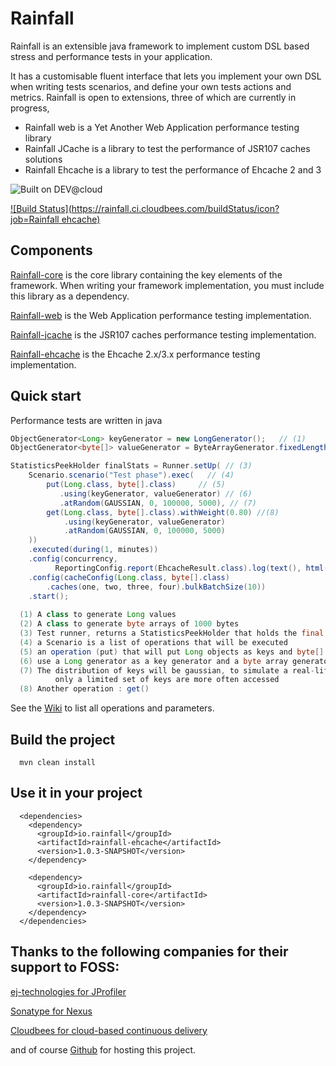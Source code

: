 Rainfall
========

Rainfall is an extensible java framework to implement custom DSL based stress and performance tests in your application.

It has a customisable fluent interface that lets you implement your own DSL when writing tests scenarios, and define your own tests actions and metrics.
Rainfall is open to extensions, three of which are currently in progress,
- Rainfall web is a Yet Another Web Application performance testing library
- Rainfall JCache is a library to test the performance of JSR107 caches solutions
- Rainfall Ehcache is a library to test the performance of Ehcache 2 and 3

![Built on DEV@cloud](https://www.cloudbees.com/sites/default/files/styles/large/public/Button-Built-on-CB-1.png?itok=3Tnkun-C)

[![Build Status](https://rainfall.ci.cloudbees.com/buildStatus/icon?job=Rainfall ehcache)](https://rainfall.ci.cloudbees.com/job/Rainfall%20ehcache/)

Components
----------
[Rainfall-core](https://github.com/aurbroszniowski/Rainfall-core) is the core library containing the key elements of the framework.
 When writing your framework implementation, you must include this library as a dependency.

[Rainfall-web](https://github.com/aurbroszniowski/Rainfall-web) is the Web Application performance testing implementation.

[Rainfall-jcache](https://github.com/aurbroszniowski/Rainfall-jcache) is the JSR107 caches performance testing implementation.

[Rainfall-ehcache](https://github.com/aurbroszniowski/Rainfall-ehcache) is the Ehcache 2.x/3.x performance testing implementation.


Quick start
-----------

Performance tests are written in java

```java
ObjectGenerator<Long> keyGenerator = new LongGenerator();   // (1)  
ObjectGenerator<byte[]> valueGenerator = ByteArrayGenerator.fixedLength(1000); // (2)

StatisticsPeekHolder finalStats = Runner.setUp( // (3) 
    Scenario.scenario("Test phase").exec(   // (4)
        put(Long.class, byte[].class)     // (5)   
           .using(keyGenerator, valueGenerator) // (6)
           .atRandom(GAUSSIAN, 0, 100000, 5000), // (7)
        get(Long.class, byte[].class).withWeight(0.80) //(8)
            .using(keyGenerator, valueGenerator)
            .atRandom(GAUSSIAN, 0, 100000, 5000)
    ))
    .executed(during(1, minutes))
    .config(concurrency, 
          ReportingConfig.report(EhcacheResult.class).log(text(), html()).summary(text()))
    .config(cacheConfig(Long.class, byte[].class)
        .caches(one, two, three, four).bulkBatchSize(10))
    .start();
        
  (1) A class to generate Long values
  (2) A class to generate byte arrays of 1000 bytes
  (3) Test runner, returns a StatisticsPeekHolder that holds the final stats summary
  (4) a Scenario is a list of operations that will be executed
  (5) an operation (put) that will put Long objects as keys and byte[] objects as values.
  (6) use a Long generator as a key generator and a byte array generator for values
  (7) The distribution of keys will be gaussian, to simulate a real-life scenario where 
          only a limited set of keys are more often accessed
  (8) Another operation : get()        
```

See the [Wiki](https://github.com/aurbroszniowski/Rainfall-ehcache/wiki) to list all operations and parameters.


Build the project
-----------------
```maven
  mvn clean install
```

Use it in your project
----------------------
```maven
  <dependencies>
    <dependency>
      <groupId>io.rainfall</groupId>
      <artifactId>rainfall-ehcache</artifactId>
      <version>1.0.3-SNAPSHOT</version>
    </dependency>

    <dependency>
      <groupId>io.rainfall</groupId>
      <artifactId>rainfall-core</artifactId>
      <version>1.0.3-SNAPSHOT</version>
    </dependency>
  </dependencies>
```


Thanks to the following companies for their support to FOSS:
------------------------------------------------------------

[ej-technologies for JProfiler](http://www.ej-technologies.com/products/jprofiler/overview.html)

[Sonatype for Nexus](http://www.sonatype.org/)

[Cloudbees for cloud-based continuous delivery](https://www.cloudbees.com/)

and of course [Github](https://github.com/) for hosting this project.



